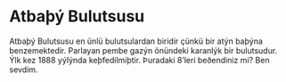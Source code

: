 # Atbaþý Bulutsusu

Atbaþý Bulutsusu en ünlü bulutsulardan biridir çünkü bir atýn baþýna
benzemektedir. Parlayan pembe gazýn önündeki karanlýk bir bulutsudur. Ýlk kez
1888 yýlýnda keþfedilmiþtir. Þuradaki 8’leri beðendiniz mi? Ben sevdim.
